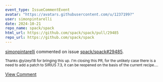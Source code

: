 ```yaml
---
event_type: IssueCommentEvent
avatar: "https://avatars.githubusercontent.com/u/1237199?"
user: simonpintarelli
date: 2024-10-21
repo_name: spack/spack
html_url: https://github.com/spack/spack/pull/29485
repo_url: https://github.com/spack/spack
---
```


<a href='https://github.com/simonpintarelli' target='_blank'>simonpintarelli</a> commented on issue <a href='https://github.com/spack/spack/pull/29485' target='_blank'>spack/spack#29485</a>.

<small>Thanks @yizeyi18 for bringing this up. I'm closing this PR, for the unlikely case there is a need to add a patch to SIRIUS 7.3, it can be reopened on the basis of the current recipe....</small>

<a href='https://github.com/spack/spack/pull/29485' target='_blank'>View Comment</a>